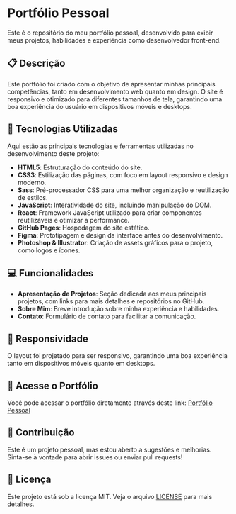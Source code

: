 # Portfólio Pessoal

Este é o repositório do meu portfólio pessoal, desenvolvido para exibir meus projetos, habilidades e experiência como desenvolvedor front-end.

## 📋 Descrição

Este portfólio foi criado com o objetivo de apresentar minhas principais competências, tanto em desenvolvimento web quanto em design. O site é responsivo e otimizado para diferentes tamanhos de tela, garantindo uma boa experiência do usuário em dispositivos móveis e desktops.

## 🚀 Tecnologias Utilizadas

Aqui estão as principais tecnologias e ferramentas utilizadas no desenvolvimento deste projeto:

- **HTML5**: Estruturação do conteúdo do site.
- **CSS3**: Estilização das páginas, com foco em layout responsivo e design moderno.
- **Sass**: Pré-processador CSS para uma melhor organização e reutilização de estilos.
- **JavaScript**: Interatividade do site, incluindo manipulação do DOM.
- **React**: Framework JavaScript utilizado para criar componentes reutilizáveis e otimizar a performance.
- **GitHub Pages**: Hospedagem do site estático.
- **Figma**: Prototipagem e design da interface antes do desenvolvimento.
- **Photoshop & Illustrator**: Criação de assets gráficos para o projeto, como logos e ícones.

## 💻 Funcionalidades

- **Apresentação de Projetos**: Seção dedicada aos meus principais projetos, com links para mais detalhes e repositórios no GitHub.
- **Sobre Mim**: Breve introdução sobre minha experiência e habilidades.
- **Contato**: Formulário de contato para facilitar a comunicação.

## 📱 Responsividade

O layout foi projetado para ser responsivo, garantindo uma boa experiência tanto em dispositivos móveis quanto em desktops.

## 🔗 Acesse o Portfólio

Você pode acessar o portfólio diretamente através deste link: [Portfólio Pessoal](https://wlidemberg.github.io/portifolio/)

## 🤝 Contribuição

Este é um projeto pessoal, mas estou aberto a sugestões e melhorias. Sinta-se à vontade para abrir issues ou enviar pull requests!

## 📝 Licença

Este projeto está sob a licença MIT. Veja o arquivo [LICENSE](./LICENSE) para mais detalhes.
